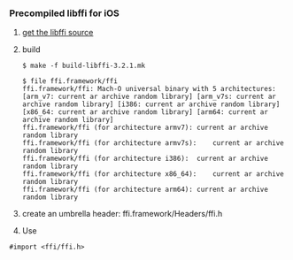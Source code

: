 ### Precompiled libffi for iOS

1. [get the libffi source](https://github.com/libffi/libffi/tree/b841ae70a05a5e11de1fca1b4551189db0895cf2)

2. build

	```
	$ make -f build-libffi-3.2.1.mk
	
	$ file ffi.framework/ffi
	ffi.framework/ffi: Mach-O universal binary with 5 architectures: [arm_v7: current ar archive random library] [arm_v7s: current ar archive random library] [i386: current ar archive random library] [x86_64: current ar archive random library] [arm64: current ar archive random library]
	ffi.framework/ffi (for architecture armv7):	current ar archive random library
	ffi.framework/ffi (for architecture armv7s):	current ar archive random library
	ffi.framework/ffi (for architecture i386):	current ar archive random library
	ffi.framework/ffi (for architecture x86_64):	current ar archive random library
	ffi.framework/ffi (for architecture arm64):	current ar archive random library
	```

3. create an umbrella header: ffi.framework/Headers/ffi.h
4. Use

```
#import <ffi/ffi.h>
```